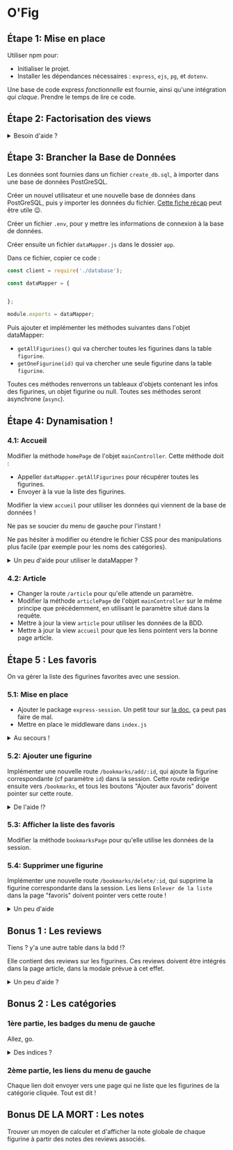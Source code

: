 # O'Fig

## Étape 1: Mise en place

Utiliser npm pour:
- Initialiser le projet.
- Installer les dépendances nécessaires : `express`, `ejs`, `pg`, et `dotenv`.

Une base de code express _fonctionnelle_ est fournie, ainsi qu'une intégration _qui claque_. Prendre le temps de lire ce code.

## Étape 2: Factorisation des views

<details>
<summary>Besoin d'aide ?</summary>

- Créer un dossier `views` dans le dossier `app`, y copier les fichiers html fournis en les renommant en `.ejs`.
- Faire les réglages de express pour utiliser EJS et le bon dossier de views.
- Créer les fichiers `header.ejs`, `footer.ejs` et `leftMenu.ejs`, y mettre le code HTML factorisable, et inclure ces fichiers dans les autres views.
- Ne pas oublier la div modale dans la page article !
- Modifier les méthodes des controllers pour utiliser les views ejs.
- On peut aussi choisir de séparer le "menu de gauche".

</details>

## Étape 3: Brancher la Base de Données

Les données sont fournies dans un fichier `create_db.sql`, à importer dans une base de données PostGreSQL. 

Créer un nouvel utilisateur et une nouvelle base de données dans PostGreSQL, puis y importer les données du fichier. [Cette fiche récap](https://kourou.oclock.io/ressources/fiche-recap/postgresql/#cr%c3%a9ation-dun-utilisateur-et-dune-base-de-donn%c3%a9es) peut être utile :wink:.

Créer un fichier `.env`, pour y mettre les informations de connexion à la base de données.

Créer ensuite un fichier `dataMapper.js` dans le dossier `app`.

Dans ce fichier, copier ce code :

```javascript
const client = require('./database');

const dataMapper = {


};

module.exports = dataMapper;
```

Puis ajouter et implémenter les méthodes suivantes dans l'objet dataMapper:

- `getAllFigurines()` qui va chercher toutes les figurines dans la table `figurine`.
- `getOneFigurine(id)` qui va chercher une seule figurine dans la table `figurine`.

Toutes ces méthodes renverrons un tableaux d'objets contenant les infos des figurines, un objet figurine ou null.
Toutes ses méthodes seront asynchrone (`async`).

## Étape 4: Dynamisation !

### 4.1: Accueil

Modifier la méthode `homePage` de l'objet `mainController`. Cette méthode doit : 
- Appeller `dataMapper.getAllFigurines` pour récupérer toutes les figurines.
- Envoyer à la vue la liste des figurines.

Modifier la view `accueil` pour utiliser les données qui viennent de la base de données !

Ne pas se soucier du menu de gauche pour l'instant !

Ne pas hésiter à modifier ou étendre le fichier CSS pour des manipulations plus facile (par exemple pour les noms des catégories).

<details>
<summary>Un peu d'aide pour utiliser le dataMapper ?</summary>

- Ne pas oublié `await` devant le `client.query` ET la méthode du dataMapper `dataMapper.getAllFigurines()`.
- Pour gérer l'erreur, entourer l'appel du dataMapper et l'appel du `render()` par un bloc `try/catch`.
- et c'est tout :wink:.

</details>

### 4.2: Article

- Changer la route `/article` pour qu'elle attende un paramètre.
- Modifier la méthode `articlePage` de l'objet `mainController` sur le même principe que précédemment, en utilisant le paramètre situé dans la requête.
- Mettre à jour la view `article` pour utiliser les données de la BDD.
- Mettre à jour la view `accueil` pour que les liens pointent vers la bonne page article.

## Étape 5 : Les favoris

On va gérer la liste des figurines favorites avec une session.

### 5.1: Mise en place

- Ajouter le package `express-session`. Un petit tour sur [la doc](https://www.npmjs.com/package/express-session), ça peut pas faire de mal.
- Mettre en place le middleware dans `index.js`

<details>
<summary>Au secours !</summary>

```js
const expressSession = require('express-session');
app.use(expressSession({
  resave: true,
  saveUninitialized: true,
  secret: "Guess it!",
  cookie: {
    secure: false,
    maxAge: (1000*60*60) // ça fait une heure
  }
}));
```

</details>

### 5.2: Ajouter une figurine

Implémenter une nouvelle route `/bookmarks/add/:id`, qui ajoute la figurine correspondante (cf paramètre `id`) dans la session. Cette route redirige ensuite vers `/bookmarks`, et tous les boutons "Ajouter aux favoris" doivent pointer sur cette route.

<details>
<summary>De l'aide !?</summary>

- Qui dit "créer une nouvelle route", dit "créer une nouvelle méthode" !
- Dans cette nouvelle méthode:
    - Si la liste n'existe pas, il faut la créer ! (`req.session.bookmarks = []`)
    - Puis tester si la figurine est déjà dans la liste.
    - Si la figurine n'est pas dans la lise, récupérer la figurine dans la base de données avec `dataMapper.getOneFigurine`.
    - Puis ajouter la figurine à la liste (`req.session.bookmarks.push(figurine)`)
    - Si la figurine est déjà dans la liste, il n'y a rien à faire !
    - Dans tous les cas, rediriger vers la route `/bookmarks`, grâce à la méthode `res.redirect`

</details>

### 5.3: Afficher la liste des favoris

Modifier la méthode `bookmarksPage` pour qu'elle utilise les données de la session. 

### 5.4: Supprimer une figurine

Implémenter une nouvelle route `/bookmarks/delete/:id`, qui supprime la figurine correspondante dans la session. Les liens `Enlever de la liste` dans la page "favoris" doivent pointer vers cette route !

<details>
<summary>Un peu d'aide</summary>

- Nouvelle route, nouvelle méthode !
- Dans cette méthode : 
    - Enlever la figurine de la liste (avec `req.session.bookmarks.filter(...)` ).
    - Et rediriger vers la route `/bookmarks`

</details>

## Bonus 1 : Les reviews

Tiens ? y'a une autre table dans la bdd !?

Elle contient des reviews sur les figurines. Ces reviews doivent être intégrés dans la page article, dans la modale prévue à cet effet.

<details>
<summary>Un peu d'aide ?</summary>

Non. C'est un bonus, alors pas d'aide ! :wink:
</details>

## Bonus 2 : Les catégories

### 1ère partie, les badges du menu de gauche

Allez, go.

<details>
<summary>Des indices ?</summary>

- Écrire une requête dans dataMapper pour récupérer _le nombre de figurines_ de chaque catégorie.
- Appeler cette requête dans toutes les pages ou on en a besoin !

</details>

### 2ème partie, les liens du menu de gauche

Chaque lien doit envoyer vers une page qui ne liste que les figurines de la catégorie cliquée. Tout est dit !

## Bonus DE LA MORT : Les notes

Trouver un moyen de calculer et d'afficher la note globale de chaque figurine à partir des notes des reviews associés.
